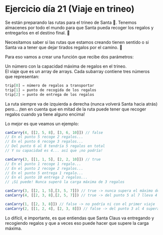 # Ejercicio día 21 (Viaje en trineo)  

Se están preparando las rutas para el trineo de Santa 🎅. Tenemos almacenes por todo el mundo para que Santa pueda recoger los regalos y entregarlos en el destino final. 🎁   

Necesitamos saber si las rutas que estamos creando tienen sentido o si Santa va a tener que dejar tirados regalos por el camino. 🥺   

Para eso vamos a crear una función que recibe dos parámetros:   

Un número con la capacidad máxima de regalos en el trineo.   
El viaje que es un array de arrays. Cada subarray contiene tres números que representan:   
```javascript   
trip[0] = número de regalos a transportar   
trip[1] = punto de recogida de los regalos   
trip[2] = punto de entrega de los regalos   
```
La ruta siempre va de izquierda a derecha (nunca volverá Santa hacia atrás) pero... ¡ten en cuenta que en mitad de la ruta puede tener que recoger regalos cuando ya tiene alguno encima!   

Lo mejor es que veamos un ejemplo:   
```javascript   
canCarry(4, [[2, 5, 8], [3, 6, 10]]) // false   
// En el punto 5 recoge 2 regalos...   
// En el punto 6 recoge 3 regalos...   
// Del punto 6 al 8 tendría 5 regalos en total   
// Y su capacidad es 4... así que ¡no podría!   

canCarry(3, [[1, 1, 5], [2, 2, 10]]) // true   
// En el punto 1 recoge 1 regalo...   
// En el punto 2 recoge 2 regalos...   
// En el punto 5 entrega 1 regalo...   
// En el punto 10 entrega 2 regalos...   
// ¡Sí puede! Nunca superó la carga máxima de 3 regalos   

canCarry(3, [[2, 1, 5],[3, 5, 7]]) // true -> nunca supera el máximo de capacidad   
canCarry(4, [[2, 3, 8],[2, 5, 7]]) // true -> del punto 5 al 7 lleva 4 regalos y no supera el máximo   

canCarry(1, [[2, 3, 8]]) // false -> no podría ni con el primer viaje   
canCarry(2, [[1, 2, 4], [2, 3, 8]]) // false -> del punto 3 al 4 supera la capacidad máxima porque llevaría 3 regalos   
```

Lo difícil, e importante, es que entiendas que Santa Claus va entregando y recogiendo regalos y que a veces eso puede hacer que supere la carga máxima.   
